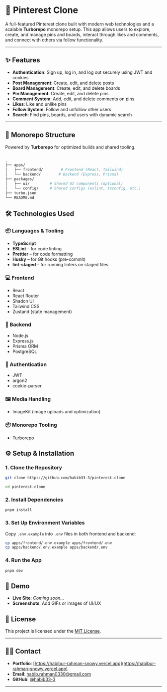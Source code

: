 # 📌 Pinterest Clone

A full-featured Pinterest clone built with modern web technologies and a scalable **Turborepo** monorepo setup. This app allows users to explore, create, and manage pins and boards, interact through likes and comments, and connect with others via follow functionality.

---

## ✨ Features

- **Authentication**: Sign up, log in, and log out securely using JWT and cookies
- **Post Management**: Create, edit, and delete posts
- **Board Management**: Create, edit, and delete boards
- **Pin Management**: Create, edit, and delete pins
- **Comment System**: Add, edit, and delete comments on pins
- **Likes**: Like and unlike pins
- **Follow System**: Follow and unfollow other users
- **Search**: Find pins, boards, and users with dynamic search

---

## 🧩 Monorepo Structure

Powered by **Turborepo** for optimized builds and shared tooling.

```bash

.
├── apps/
│   ├── frontend/        # Frontend (React, Tailwind)
│   └── backend/        # Backend (Express, Prisma)
├── packages/
│   ├── ui/         # Shared UI components (optional)
│   └── config/     # Shared configs (eslint, tsconfig, etc.)
├── turbo.json
└── README.md

```

## 🛠️ Technologies Used

### 📦 Languages & Tooling

- **TypeScript**
- **ESLint** – for code linting
- **Prettier** – for code formatting
- **Husky** – for Git hooks (pre-commit)
- **lint-staged** – for running linters on staged files

### 💻 Frontend

- React
- React Router
- Shadcn UI
- Tailwind CSS
- Zustand (state management)

### 🧠 Backend

- Node.js
- Express.js
- Prisma ORM
- PostgreSQL

### 🔐 Authentication

- JWT
- argon2
- cookie-parser

### 🖼️ Media Handling

- ImageKit (image uploads and optimization)

### 📦 Monorepo Tooling

- Turborepo

## ⚙️ Setup & Installation

### 1. Clone the Repository

```bash
git clone https://github.com/habib33-3/pinterest-clone
```

```bash
cd pinterest-clone
```

### 2. Install Dependencies

```bash
pnpm install
```

### 3. Set Up Environment Variables

Copy `.env.example` into `.env` files in both frontend and backend:

```bash
cp apps/frontend/.env.example apps/frontend/.env
cp apps/backend/.env.example apps/backend/.env

```

### 4. Run the App

```bash
pnpm dev
```

## 📸 Demo

- **Live Site**: _Coming soon..._
- **Screenshots**: Add GIFs or images of UI/UX

## 📄 License

This project is licensed under the [MIT License](LICENSE).

---

## 🙋‍♂️ Contact

- **Portfolio**: [https://habibur-rahman-snowy.vercel.app](https://habibur-rahman-snowy.vercel.app)
- **Email**: [habib.rahman0330@gmail.com](mailto:habib.rahman0330@gmail.com)
- **GitHub**: [@habib33-3](https://github.com/habib33-3)

---

